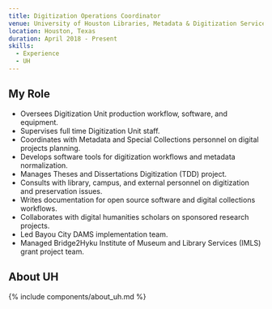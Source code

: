 ```yaml
---
title: Digitization Operations Coordinator
venue: University of Houston Libraries, Metadata & Digitization Services
location: Houston, Texas
duration: April 2018 - Present
skills:
  - Experience
  - UH
---
```


My Role
-------

* Oversees Digitization Unit production workflow, software, and equipment.
* Supervises full time Digitization Unit staff.
* Coordinates with Metadata and Special Collections personnel on digital projects planning.
* Develops software tools for digitization workflows and metadata normalization.
* Manages Theses and Dissertations Digitization (TDD) project.
* Consults with library, campus, and external personnel on digitization and preservation issues.
* Writes documentation for open source software and digital collections workflows.
* Collaborates with digital humanities scholars on sponsored research projects.
* Led Bayou City DAMS implementation team.
* Managed Bridge2Hyku Institute of Museum and Library Services (IMLS) grant project team.

About UH
----------

{% include components/about_uh.md %}
